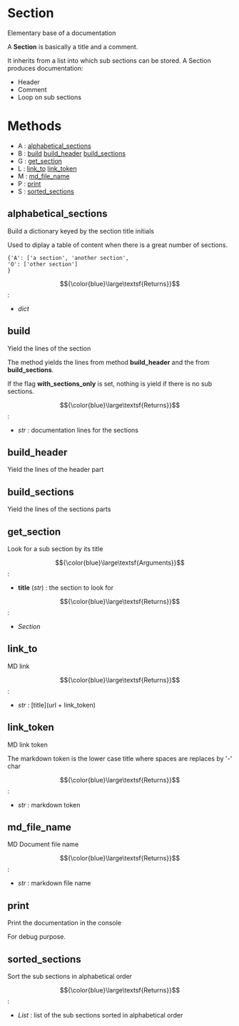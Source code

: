 # Section



Elementary base of a documentation

A **Section** is basically a title and a comment.

It inherits from a list into which sub sections can be stored.
A Section produces documentation:
- Header
- Comment
- Loop on sub sections



# Methods
- A : [alphabetical_sections](#alphabetical_sections) 
- B : [build](#build) [build_header](#build_header) [build_sections](#build_sections) 
- G : [get_section](#get_section) 
- L : [link_to](#link_to) [link_token](#link_token) 
- M : [md_file_name](#md_file_name) 
- P : [print](#print) 
- S : [sorted_sections](#sorted_sections) 

## alphabetical_sections

Build a dictionary keyed by the section title initials

Used to diplay a table of content when there is a great number of sections.

```
{'A': ['a section', 'another section',
'O': ['other section']
}
```



$${\color{blue}\large\textsf{Returns}}$$:
- _dict_



## build

Yield the lines of the section

The method yields the lines from method **build_header** and the from
**build_sections**.

If the flag **with_sections_only** is set, nothing is yield if there is no
sub sections.



$${\color{blue}\large\textsf{Returns}}$$:
- _str_ : documentation lines for the sections



## build_header

Yield the lines of the header part





## build_sections

Yield the lines of the sections parts





## get_section

Look for a sub section by its title



$${\color{blue}\large\textsf{Arguments}}$$:
- **title** (_str_) : the section to look for

$${\color{blue}\large\textsf{Returns}}$$:
- _Section_



## link_to

MD link



$${\color{blue}\large\textsf{Returns}}$$:
- _str_ : [title](url + link_token)



## link_token

MD link token

The markdown token is the lower case title where spaces are replaces by '-' char



$${\color{blue}\large\textsf{Returns}}$$:
- _str_ : markdown token



## md_file_name

MD Document file name



$${\color{blue}\large\textsf{Returns}}$$:
- _str_ : markdown file name



## print

Print the documentation in the console

For debug purpose.





## sorted_sections

Sort the sub sections in alphabetical order



$${\color{blue}\large\textsf{Returns}}$$:
- _List_ : list of the sub sections sorted in alphabetical order



